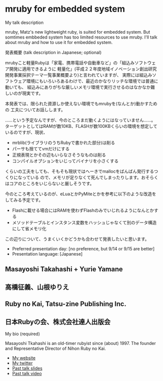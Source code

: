 # mruby for embedded system

My talk description

mruby, Matz's new lightweight ruby, is suited for embedded system.
But somtimes embbeded system has too limited resources to use mruby.
I'll talk about mruby and how to use it for embedded system.

発表概要 (talk description in Japanese; optional)

mrubyこと軽量Rubyは「家電、携帯電話や自動車など」の「組込みソフトウェア開発に適用できるように
軽量化」(平成２２年度地域イノベーション創出研究開発事業採択テーマ一覧事業概要より)と言われていますが、
実際には組込みソフトウェア環境にもいろいろあるわけで、最近のかなりリッチな環境では普通に動いても、
組込みにありがちな厳しいメモリ環境で実行させるのはなかなか難しいのが現実です。

本発表では、限られた資源しか使えない環境でもmrubyを(なんとか)動かすための
工夫についてお話しします。


……という予定なんですが、今のところまだ動くようにはなっていません……。
ターゲットとしてはRAMが数10KB、FLASHが数100KBくらいの環境を想定しているのですが、現状、

- mrblib(ライブラリのうちRubyで書かれた部分)は削る
- パーサも捨ててvmだけにする
- 正規表現とかその辺もいらなさそうなものは削る
- コンパイルオプションをいじってバイナリを小さくする

くらいの工夫をしても、そもそも現状ではへーきでmallocをばんばん発行するつくりになっている
ので、メモリが足りなくて死んでしまったりします。おそらくはコアのところをいじらないと厳しそうです。

今のところ考えているのが、eLuaとかPyMiteとかを参考に以下のような改造をしてみる予定です。
- Flashに載せる場合にはRAMを使わずFlashのみでいじれるようになんとかする
- メソッドテーブルとインスタンス変数をハッシュじゃなくて別のデータ構造にして省メモリ化

この辺りについて、うまくいくかどうかも合わせて発表したいと思います。

- Preferred presentation day: [no preference, but 9/14 or 9/15 are better]
- Presentation language: [Japanese]

## Masayoshi Takahashi + Yurie Yamane
## 高橋征義、山根ゆりえ

## Ruby no Kai, Tatsu-zine Publishing Inc.
## 日本Rubyの会、株式会社達人出版会

My bio (required)

Masayoshi Tkahashi is an old-timer rubyist since (about) 1997.
The founder and Representative Director of Nihon Ruby no Kai.

- [My website](http://tatsu-zine.com)
- [My twitter](https://twitter.com/#!/takahashim)
- [Past talk slides](http://slideshare.net/takahashim)
- [Past talk video](http://www.example.org)
